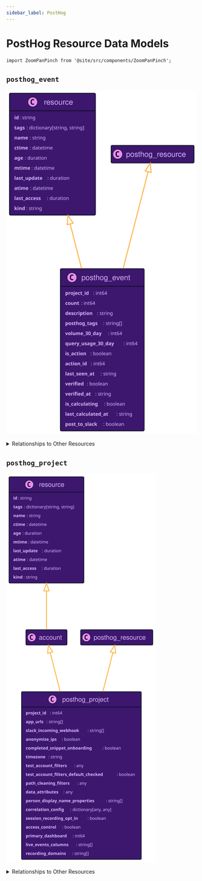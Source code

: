 ```yaml
---
sidebar_label: PostHog
---
```


# PostHog Resource Data Models

```mdx-code-block
import ZoomPanPinch from '@site/src/components/ZoomPanPinch';
```

## `posthog_event`

<ZoomPanPinch>

![Diagram of posthog_event data model](./img/posthog_event.svg)

</ZoomPanPinch>

<details>
<summary>Relationships to Other Resources</summary>
<div>
<ZoomPanPinch>

![Diagram of posthog_event resource relationships](./img/posthog_event_relationships.svg)

</ZoomPanPinch>
</div>
</details>

## `posthog_project`

<ZoomPanPinch>

![Diagram of posthog_project data model](./img/posthog_project.svg)

</ZoomPanPinch>

<details>
<summary>Relationships to Other Resources</summary>
<div>
<ZoomPanPinch>

![Diagram of posthog_project resource relationships](./img/posthog_project_relationships.svg)

</ZoomPanPinch>
</div>
</details>
